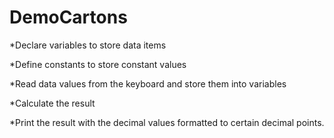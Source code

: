 # DemoCartons

*Declare variables to store data items

*Define constants to store constant values

*Read data values from the keyboard and store them into variables

*Calculate the result

*Print the result with the decimal values formatted to certain decimal points.
